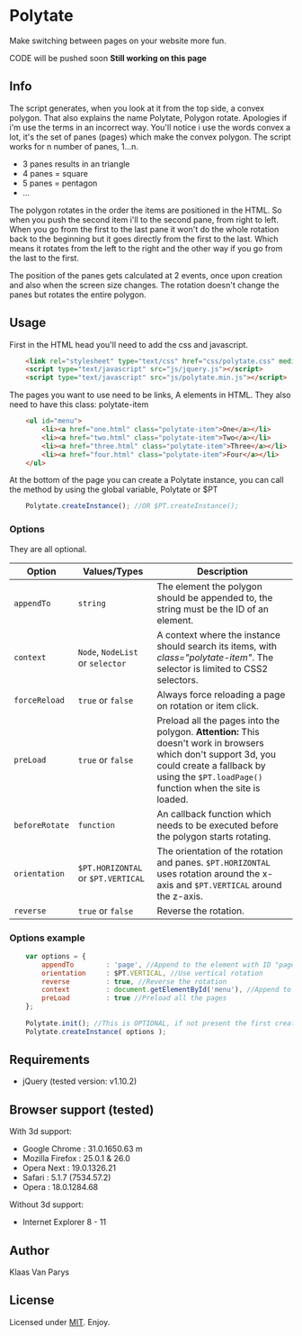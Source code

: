 # Polytate

Make switching between pages on your website more fun.

CODE will be pushed soon
**Still working on this page**

## Info

The script generates, when you look at it from the top side, a convex polygon.
That also explains the name Polytate, Polygon rotate. Apologies if i'm use the terms in an incorrect way.
You'll notice i use the words convex a lot, it's the set of panes (pages) which make the convex polygon.
The script works for n number of panes, 1...n.
  - 3 panes results in an triangle 
  - 4 panes = square
  - 5 panes = pentagon
  - ...

The polygon rotates in the order the items are positioned in the HTML. So when you push the second item i'll to the second pane, from right to left.
When you go from the first to the last pane it won't do the whole rotation back to the beginning but it goes directly from the first to the last.
Which means it rotates from the left to the right and the other way if you go from the last to the first.

The position of the panes gets calculated at 2 events, once upon creation and also when the screen size changes.
The rotation doesn't change the panes but rotates the entire polygon.

## Usage

First in the HTML head you'll need to add the css and javascript.
```html
	<link rel="stylesheet" type="text/css" href="css/polytate.css" media="screen" />
	<script type="text/javascript" src="js/jquery.js"></script>
	<script type="text/javascript" src="js/polytate.min.js"></script>
```
The pages you want to use need to be links, A elements in HTML. They also need to have this class: polytate-item
```html
	<ul id="menu">
		<li><a href="one.html" class="polytate-item">One</a></li>
		<li><a href="two.html" class="polytate-item">Two</a></li>
		<li><a href="three.html" class="polytate-item">Three</a></li>
		<li><a href="four.html" class="polytate-item">Four</a></li>
	</ul>
```
At the bottom of the page you can create a Polytate instance, you can call the method by using the global variable, Polytate or $PT
```javascript
	Polytate.createInstance(); //OR $PT.createInstance();
```

### Options
 They are all optional.

| Option      	| Values/Types        | Description                                                                                                        |
| ------------- | ------------------- | ------------------------------------------------------------------------------------------------------------------ |
| `appendTo`    | `string`   		  | The element the polygon should be appended to, the string must be the ID of an element. |
| `context` 	| `Node`, `NodeList` or `selector`   | A context where the instance should search its items, with *class="polytate-item"*. The selector is limited to CSS2 selectors. |
| `forceReload`    | `true` or `false`   | Always force reloading a page on rotation or item click. |
| `preLoad`    | `true` or `false`   | Preload all the pages into the polygon. **Attention:** This doesn't work in browsers which don't support 3d, you could create a fallback by using the `$PT.loadPage()` function when the site is loaded. |
| `beforeRotate`     | `function` | An callback function which needs to be executed before the polygon starts rotating. |
| `orientation`     | `$PT.HORIZONTAL` or `$PT.VERTICAL` | The orientation of the rotation and panes. `$PT.HORIZONTAL` uses rotation around the x-axis and `$PT.VERTICAL` around the z-axis. |
| `reverse`    | `true` or `false`           | Reverse the rotation. |

### Options example
```javascript
	var options = {
		appendTo		: 'page', //Append to the element with ID "page"
		orientation		: $PT.VERTICAL, //Use vertical rotation
		reverse			: true, //Reverse the rotation
		context			: document.getElementById('menu'), //Append to the element with ID "menu"
		preLoad			: true //Preload all the pages
	};
			
	Polytate.init(); //This is OPTIONAL, if not present the first creation will handle the initialization
	Polytate.createInstance( options );
```

## Requirements
  - jQuery (tested version: v1.10.2)
	
## Browser support (tested)

With 3d support:
  - Google Chrome : 31.0.1650.63 m
  - Mozilla Firefox : 25.0.1 & 26.0
  - Opera Next : 19.0.1326.21
  - Safari : 5.1.7 (7534.57.2)
  - Opera : 18.0.1284.68

Without 3d support:
  - Internet Explorer 8 - 11

## Author

Klaas Van Parys

## License

Licensed under [MIT][mit]. Enjoy.

[mit]: http://www.opensource.org/licenses/mit-license.php
[jquery]: http://jquery.com/
[exampleoption]: https://github.com/Warsaalk/Polytate#options-example

